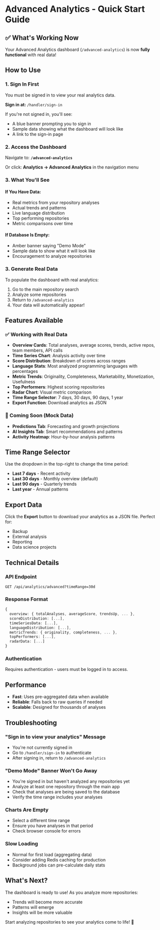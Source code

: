 # Advanced Analytics - Quick Start Guide

## ✅ What's Working Now

Your Advanced Analytics dashboard (`/advanced-analytics`) is now **fully functional** with real data!

## How to Use

### 1. Sign In First
You must be signed in to view your real analytics data.

**Sign in at:** `/handler/sign-in`

If you're not signed in, you'll see:
- A blue banner prompting you to sign in
- Sample data showing what the dashboard will look like
- A link to the sign-in page

### 2. Access the Dashboard
Navigate to: **`/advanced-analytics`**

Or click: **Analytics → Advanced Analytics** in the navigation menu

### 3. What You'll See

#### If You Have Data:
- Real metrics from your repository analyses
- Actual trends and patterns
- Live language distribution
- Top performing repositories
- Metric comparisons over time

#### If Database Is Empty:
- Amber banner saying "Demo Mode"
- Sample data to show what it will look like
- Encouragement to analyze repositories

### 3. Generate Real Data

To populate the dashboard with real analytics:

1. Go to the main repository search
2. Analyze some repositories
3. Return to `/advanced-analytics`
4. Your data will automatically appear!

## Features Available

### ✅ Working with Real Data
- **Overview Cards**: Total analyses, average scores, trends, active repos, team members, API calls
- **Time Series Chart**: Analysis activity over time
- **Score Distribution**: Breakdown of scores across ranges
- **Language Stats**: Most analyzed programming languages with percentages
- **Metric Trends**: Originality, Completeness, Marketability, Monetization, Usefulness
- **Top Performers**: Highest scoring repositories
- **Radar Chart**: Visual metric comparison
- **Time Range Selector**: 7 days, 30 days, 90 days, 1 year
- **Export Function**: Download analytics as JSON

### 🚧 Coming Soon (Mock Data)
- **Predictions Tab**: Forecasting and growth projections
- **AI Insights Tab**: Smart recommendations and patterns
- **Activity Heatmap**: Hour-by-hour analysis patterns

## Time Range Selector

Use the dropdown in the top-right to change the time period:
- **Last 7 days** - Recent activity
- **Last 30 days** - Monthly overview (default)
- **Last 90 days** - Quarterly trends
- **Last year** - Annual patterns

## Export Data

Click the **Export** button to download your analytics as a JSON file.
Perfect for:
- Backup
- External analysis
- Reporting
- Data science projects

## Technical Details

### API Endpoint
```
GET /api/analytics/advanced?timeRange=30d
```

### Response Format
```typescript
{
  overview: { totalAnalyses, averageScore, trendsUp, ... },
  scoreDistribution: [...],
  timeSeriesData: [...],
  languageDistribution: [...],
  metricTrends: { originality, completeness, ... },
  topPerformers: [...],
  radarData: [...]
}
```

### Authentication
Requires authentication - users must be logged in to access.

## Performance

- **Fast**: Uses pre-aggregated data when available
- **Reliable**: Falls back to raw queries if needed
- **Scalable**: Designed for thousands of analyses

## Troubleshooting

### "Sign in to view your analytics" Message
- You're not currently signed in
- Go to `/handler/sign-in` to authenticate
- After signing in, return to `/advanced-analytics`

### "Demo Mode" Banner Won't Go Away
- You're signed in but haven't analyzed any repositories yet
- Analyze at least one repository through the main app
- Check that analyses are being saved to the database
- Verify the time range includes your analyses

### Charts Are Empty
- Select a different time range
- Ensure you have analyses in that period
- Check browser console for errors

### Slow Loading
- Normal for first load (aggregating data)
- Consider adding Redis caching for production
- Background jobs can pre-calculate daily stats

## What's Next?

The dashboard is ready to use! As you analyze more repositories:
- Trends will become more accurate
- Patterns will emerge
- Insights will be more valuable

Start analyzing repositories to see your analytics come to life! 🚀
